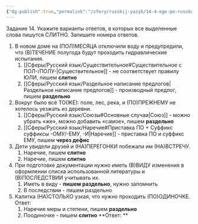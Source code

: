 ```yaml
---
{"dg-publish":true,"permalink":"/sfery/russkij-yazyk/14-4-ege-po-russkomu/","tags":["Русский"]}
---
```


Задание 14. Укажите варианты ответов, в которых все выделенные слова пишутся СЛИТНО. Запишите номера ответов.
1. В новом доме на (ПОЛ)МЕСЯЦА отключили воду и предупредили, что (В)ТЕЧЕНИЕ полугода будут проходить гидравлические испытания.
	1. [[Сферы/Русский язык/Существительное#Существительное с ПОЛ-/ПОЛУ-\|Существительное]] - не соответствует правилу ЮЛИ, пишем **слитно**
	2. [[Сферы/Русский язык/Раздельное написание предлогов\|Раздельное написание предлогов]] - производный предлог, пишем **раздельно**
2. Вокруг было всё ТО(ЖЕ): поле, лес, река, и (ПО)ПРЕЖНЕМУ не хотелось уезжать из деревни.
	1. [[Сферы/Русский язык/Союзы#Основные случаи\|Союз]] - можно убрать «же», можно добавить «самое», пишем **раздельно**
	2. [[Сферы/Русский язык/Наречие#Приставка ПО + Суффикс суффиксы -ОМУ/-ЕМУ, -И\|Наречие]] - приставка ПО и суффикс ЕМУ, пишем **через дефис**
3. Дети увидели друзей и (НА)ПЕРЕГОНКИ побежали им (НА)ВСТРЕЧУ.
	1. Наречие, пишем **слитно**
	2. Наречие, пишем **слитно**
4. При подготовке документации нужно иметь (В)ВИДУ изменения в оформлении списка использованной литературы и (В)ПОСЛЕДСТВИИ учитывать их.
	1. Иметь в виду - **пишем раздельно**, нужно запомнить
	2. В последствии - пишем раздельно
5. Калитка (НА)СТОЛЬКО узкая, что нужно проходить (ПО)ОДИНОЧКЕ. Ответ:
	1. Наречие меры и степени, пишем **раздельно**
	2. Поодиночке - пишем **слитно**
**Ответ: **
